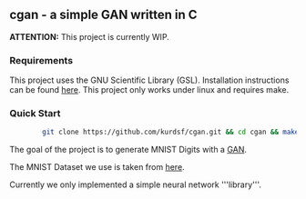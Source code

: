 ## cgan - a simple GAN written in C 
**ATTENTION:** This project is currently WIP.

### Requirements
This project uses the GNU Scientific Library (GSL). 
Installation instructions can be found [here](https://www.gnu.org/software/gsl/#downloading).
This project only works under linux and requires make.

### Quick Start
```bash 
        git clone https://github.com/kurdsf/cgan.git && cd cgan && make 
```

The goal of the project is to generate MNIST Digits with 
a [GAN](https://en.wikipedia.org/wiki/Generative_adversarial_network).

The MNIST Dataset we use is taken from [here](https://learn.microsoft.com/en-us/azure/open-datasets/dataset-mnist?tabs=azure-storage).

Currently we only implemented a simple neural network '''library'''.











